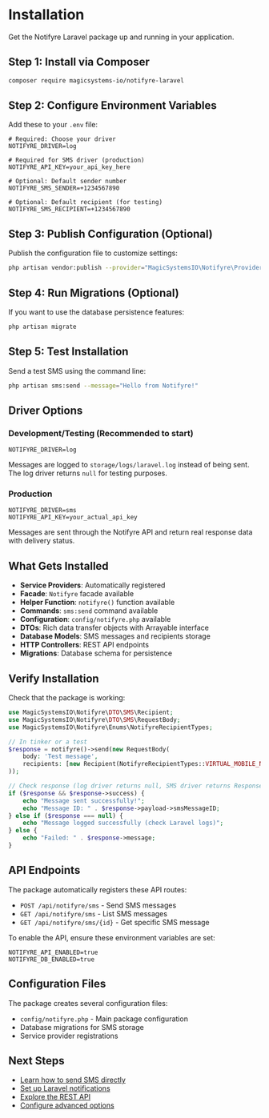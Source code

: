 # Installation

Get the Notifyre Laravel package up and running in your application.

## Step 1: Install via Composer

```bash
composer require magicsystems-io/notifyre-laravel
```

## Step 2: Configure Environment Variables

Add these to your `.env` file:

```env
# Required: Choose your driver
NOTIFYRE_DRIVER=log

# Required for SMS driver (production)
NOTIFYRE_API_KEY=your_api_key_here

# Optional: Default sender number
NOTIFYRE_SMS_SENDER=+1234567890

# Optional: Default recipient (for testing)
NOTIFYRE_SMS_RECIPIENT=+1234567890
```

## Step 3: Publish Configuration (Optional)

Publish the configuration file to customize settings:

```bash
php artisan vendor:publish --provider="MagicSystemsIO\Notifyre\Providers\NotifyreServiceProvider"
```

## Step 4: Run Migrations (Optional)

If you want to use the database persistence features:

```bash
php artisan migrate
```

## Step 5: Test Installation

Send a test SMS using the command line:

```bash
php artisan sms:send --message="Hello from Notifyre!"
```

## Driver Options

### Development/Testing (Recommended to start)

```env
NOTIFYRE_DRIVER=log
```

Messages are logged to `storage/logs/laravel.log` instead of being sent. The log driver returns `null` for testing purposes.

### Production

```env
NOTIFYRE_DRIVER=sms
NOTIFYRE_API_KEY=your_actual_api_key
```

Messages are sent through the Notifyre API and return real response data with delivery status.

## What Gets Installed

- **Service Providers**: Automatically registered
- **Facade**: `Notifyre` facade available
- **Helper Function**: `notifyre()` function available
- **Commands**: `sms:send` command available
- **Configuration**: `config/notifyre.php` available
- **DTOs**: Rich data transfer objects with Arrayable interface
- **Database Models**: SMS messages and recipients storage
- **HTTP Controllers**: REST API endpoints
- **Migrations**: Database schema for persistence

## Verify Installation

Check that the package is working:

```php
use MagicSystemsIO\Notifyre\DTO\SMS\Recipient;
use MagicSystemsIO\Notifyre\DTO\SMS\RequestBody;
use MagicSystemsIO\Notifyre\Enums\NotifyreRecipientTypes;

// In tinker or a test
$response = notifyre()->send(new RequestBody(
    body: 'Test message',
    recipients: [new Recipient(NotifyreRecipientTypes::VIRTUAL_MOBILE_NUMBER->value, '+1234567890')]
));

// Check response (log driver returns null, SMS driver returns ResponseBody)
if ($response && $response->success) {
    echo "Message sent successfully!";
    echo "Message ID: " . $response->payload->smsMessageID;
} else if ($response === null) {
    echo "Message logged successfully (check Laravel logs)";
} else {
    echo "Failed: " . $response->message;
}
```

## API Endpoints

The package automatically registers these API routes:

- `POST /api/notifyre/sms` - Send SMS messages
- `GET /api/notifyre/sms` - List SMS messages
- `GET /api/notifyre/sms/{id}` - Get specific SMS message

To enable the API, ensure these environment variables are set:

```env
NOTIFYRE_API_ENABLED=true
NOTIFYRE_DB_ENABLED=true
```

## Configuration Files

The package creates several configuration files:

- `config/notifyre.php` - Main package configuration
- Database migrations for SMS storage
- Service provider registrations

## Next Steps

- [Learn how to send SMS directly](./../usage/DIRECT_SMS.md)
- [Set up Laravel notifications](./../usage/NOTIFICATIONS.md)
- [Explore the REST API](./../usage/API.md)
- [Configure advanced options](./CONFIGURATION.md)
